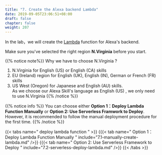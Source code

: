 ```yaml
---
title: "7. Create the Alexa backend Lambda"
date: 2019-09-05T23:06:51+08:00
draft: false
chapter: false
weight: 207
---
```


In the lab，we will create the [Lambda](https://aws.amazon.com/lambda/) function for Alexa's backend. 

Make sure you've selected the right region **N.Virginia** before you start.

{{% notice note%}}
Why we have to choose N.Virginia ?   
1.  N.Virginia for English (US) or English (CA) skills
2.  EU (Ireland) region for English (UK), English (IN), German or French (FR) skills
3.  US West (Oregon) for Japanese and English (AU) skills.   
As we choose our Alexa Skill's language as English (US) , we only need to use N.Virginia
{{% /notice %}}


{{% notice info %}}
You can choose either **Option 1：Deploy Lambda Function Manually** or **Option 2: Use Serverless Framwork to Deploy**.
However, it is recommended to follow the manual deployment procedure for the first time.
{{% /notice %}}

{{< tabs name=" deploy lambda function " >}} 
{{{< tab name=" Option 1：Deploy Lambda Function Manually " include="7.1-manually-create-lambda.md" />}}
{{{< tab name=" Option 2: Use Serverless Framework to Deploy " include="7.2-serverless-deploy-lambda.md" />}}
{{< /tabs >}}

